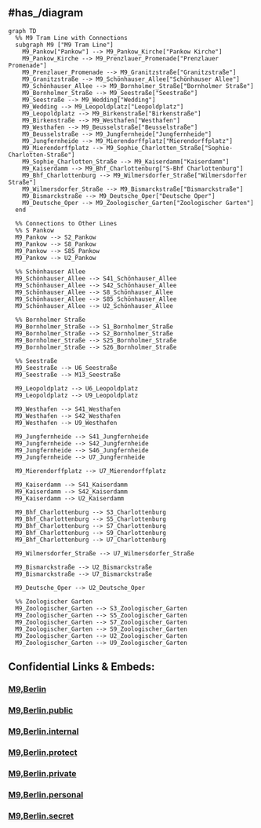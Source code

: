 
## #has_/diagram 


```mermaid
graph TD
  %% M9 Tram Line with Connections
  subgraph M9 ["M9 Tram Line"]
    M9_Pankow["Pankow"] --> M9_Pankow_Kirche["Pankow Kirche"]
    M9_Pankow_Kirche --> M9_Prenzlauer_Promenade["Prenzlauer Promenade"]
    M9_Prenzlauer_Promenade --> M9_Granitzstraße["Granitzstraße"]
    M9_Granitzstraße --> M9_Schönhauser_Allee["Schönhauser Allee"]
    M9_Schönhauser_Allee --> M9_Bornholmer_Straße["Bornholmer Straße"]
    M9_Bornholmer_Straße --> M9_Seestraße["Seestraße"]
    M9_Seestraße --> M9_Wedding["Wedding"]
    M9_Wedding --> M9_Leopoldplatz["Leopoldplatz"]
    M9_Leopoldplatz --> M9_Birkenstraße["Birkenstraße"]
    M9_Birkenstraße --> M9_Westhafen["Westhafen"]
    M9_Westhafen --> M9_Beusselstraße["Beusselstraße"]
    M9_Beusselstraße --> M9_Jungfernheide["Jungfernheide"]
    M9_Jungfernheide --> M9_Mierendorffplatz["Mierendorffplatz"]
    M9_Mierendorffplatz --> M9_Sophie_Charlotten_Straße["Sophie-Charlotten-Straße"]
    M9_Sophie_Charlotten_Straße --> M9_Kaiserdamm["Kaiserdamm"]
    M9_Kaiserdamm --> M9_Bhf_Charlottenburg["S-Bhf Charlottenburg"]
    M9_Bhf_Charlottenburg --> M9_Wilmersdorfer_Straße["Wilmersdorfer Straße"]
    M9_Wilmersdorfer_Straße --> M9_Bismarckstraße["Bismarckstraße"]
    M9_Bismarckstraße --> M9_Deutsche_Oper["Deutsche Oper"]
    M9_Deutsche_Oper --> M9_Zoologischer_Garten["Zoologischer Garten"]
  end

  %% Connections to Other Lines
  %% S Pankow
  M9_Pankow --> S2_Pankow
  M9_Pankow --> S8_Pankow
  M9_Pankow --> S85_Pankow
  M9_Pankow --> U2_Pankow

  %% Schönhauser Allee
  M9_Schönhauser_Allee --> S41_Schönhauser_Allee
  M9_Schönhauser_Allee --> S42_Schönhauser_Allee
  M9_Schönhauser_Allee --> S8_Schönhauser_Allee
  M9_Schönhauser_Allee --> S85_Schönhauser_Allee
  M9_Schönhauser_Allee --> U2_Schönhauser_Allee

  %% Bornholmer Straße
  M9_Bornholmer_Straße --> S1_Bornholmer_Straße
  M9_Bornholmer_Straße --> S2_Bornholmer_Straße
  M9_Bornholmer_Straße --> S25_Bornholmer_Straße
  M9_Bornholmer_Straße --> S26_Bornholmer_Straße

  %% Seestraße
  M9_Seestraße --> U6_Seestraße
  M9_Seestraße --> M13_Seestraße

  M9_Leopoldplatz --> U6_Leopoldplatz
  M9_Leopoldplatz --> U9_Leopoldplatz

  M9_Westhafen --> S41_Westhafen
  M9_Westhafen --> S42_Westhafen
  M9_Westhafen --> U9_Westhafen

  M9_Jungfernheide --> S41_Jungfernheide
  M9_Jungfernheide --> S42_Jungfernheide
  M9_Jungfernheide --> S46_Jungfernheide
  M9_Jungfernheide --> U7_Jungfernheide

  M9_Mierendorffplatz --> U7_Mierendorffplatz

  M9_Kaiserdamm --> S41_Kaiserdamm
  M9_Kaiserdamm --> S42_Kaiserdamm
  M9_Kaiserdamm --> U2_Kaiserdamm

  M9_Bhf_Charlottenburg --> S3_Charlottenburg
  M9_Bhf_Charlottenburg --> S5_Charlottenburg
  M9_Bhf_Charlottenburg --> S7_Charlottenburg
  M9_Bhf_Charlottenburg --> S9_Charlottenburg
  M9_Bhf_Charlottenburg --> U7_Charlottenburg

  M9_Wilmersdorfer_Straße --> U7_Wilmersdorfer_Straße

  M9_Bismarckstraße --> U2_Bismarckstraße
  M9_Bismarckstraße --> U7_Bismarckstraße

  M9_Deutsche_Oper --> U2_Deutsche_Oper

  %% Zoologischer Garten
  M9_Zoologischer_Garten --> S3_Zoologischer_Garten
  M9_Zoologischer_Garten --> S5_Zoologischer_Garten
  M9_Zoologischer_Garten --> S7_Zoologischer_Garten
  M9_Zoologischer_Garten --> S9_Zoologischer_Garten
  M9_Zoologischer_Garten --> U2_Zoologischer_Garten
  M9_Zoologischer_Garten --> U9_Zoologischer_Garten

```


## Confidential Links & Embeds: 

### [M9,Berlin](/_Standards/Earth/Continent/Europe/Europe~Central/Germany/Germany~West/State~Berlin/cities~Berlin/cities~Berlin/Berlin-city/Tram,Berlin/M9,Berlin.md) 

### [M9,Berlin.public](/_public/Earth/Continent/Europe/Europe~Central/Germany/Germany~West/State~Berlin/cities~Berlin/cities~Berlin/Berlin-city/Tram,Berlin/M9,Berlin.public.md) 

### [M9,Berlin.internal](/_internal/Earth/Continent/Europe/Europe~Central/Germany/Germany~West/State~Berlin/cities~Berlin/cities~Berlin/Berlin-city/Tram,Berlin/M9,Berlin.internal.md) 

### [M9,Berlin.protect](/_protect/Earth/Continent/Europe/Europe~Central/Germany/Germany~West/State~Berlin/cities~Berlin/cities~Berlin/Berlin-city/Tram,Berlin/M9,Berlin.protect.md) 

### [M9,Berlin.private](/_private/Earth/Continent/Europe/Europe~Central/Germany/Germany~West/State~Berlin/cities~Berlin/cities~Berlin/Berlin-city/Tram,Berlin/M9,Berlin.private.md) 

### [M9,Berlin.personal](/_personal/Earth/Continent/Europe/Europe~Central/Germany/Germany~West/State~Berlin/cities~Berlin/cities~Berlin/Berlin-city/Tram,Berlin/M9,Berlin.personal.md) 

### [M9,Berlin.secret](/_secret/Earth/Continent/Europe/Europe~Central/Germany/Germany~West/State~Berlin/cities~Berlin/cities~Berlin/Berlin-city/Tram,Berlin/M9,Berlin.secret.md)

